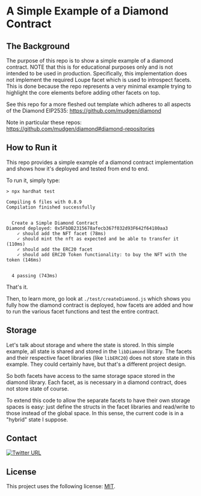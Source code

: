 # A Simple Example of a Diamond Contract

## The Background

The purpose of this repo is to show a simple example of a diamond contract. NOTE that this is for educational purposes only and is not intended to be used in production. Specifically, this implementation does not implement the required Loupe facet which is used to introspect facets. This is done because the repo represents a very minimal example trying to highlight the core elements before adding other facets on top.

See this repo for a more fleshed out template which adheres to all aspects of the Diamond EIP2535:
https://github.com/mudgen/diamond

Note in particular these repos: https://github.com/mudgen/diamond#diamond-repositories

## How to Run it

This repo provides a simple example of a diamond contract implementation and shows how it's deployed and tested from end to end.

To run it, simply type:

```shell
> npx hardhat test

Compiling 6 files with 0.8.9
Compilation finished successfully


  Create a Simple Diamond Contract
Diamond deployed: 0x5FbDB2315678afecb367f032d93F642f64180aa3
    ✓ should add the NFT facet (78ms)
    ✓ should mint the nft as expected and be able to transfer it (110ms)
    ✓ should add the ERC20 facet
    ✓ should add ERC20 Token functionality: to buy the NFT with the token (146ms)


  4 passing (743ms)
```

That's it.

Then, to learn more, go look at `./test/createDiamond.js` which shows you fully how the diamond contract is deployed, how facets are added and how to run the various facet functions and test the entire contract.

## Storage

Let's talk about storage and where the state is stored. In this simple example, all state is shared and stored in the `libDiamond` library. The facets and their respective facet libraries (like `libERC20`) does not store state in this example. They could certainly have, but that's a different project design.

So both facets have access to the same storage space stored in the diamond library. Each facet, as is necessary in a diamond contract, does not store state of course.

To extend this code to allow the separate facets to have their own storage spaces is easy: just define the structs in the facet libraries and read/write to those instead of the global space. In this sense, the current code is in a "hybrid" state I suppose.

## Contact
[![Twitter URL](https://img.shields.io/twitter/url/https/twitter.com/cryptojesperk.svg?style=social&label=Follow%20%40cryptojesperk)](https://twitter.com/cryptojesperk)


## License
This project uses the following license: [MIT](https://github.com/bisguzar/twitter-scraper/blob/master/LICENSE).
